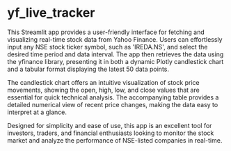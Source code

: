 # yf_live_tracker
This Streamlit app provides a user-friendly interface for fetching and visualizing real-time stock data from Yahoo Finance.
Users can effortlessly input any NSE stock ticker symbol, such as 'IREDA.NS', and select the desired time period and data interval. The app then retrieves the data using the yfinance library, presenting it in both a dynamic Plotly candlestick chart and a tabular format displaying the latest 50 data points.

The candlestick chart offers an intuitive visualization of stock price movements, showing the open, high, low, and close values that are essential for quick technical analysis. The accompanying table provides a detailed numerical view of recent price changes, making the data easy to interpret at a glance.

Designed for simplicity and ease of use, this app is an excellent tool for investors, traders, and financial enthusiasts looking to monitor the stock market and analyze the performance of NSE-listed companies in real-time.
